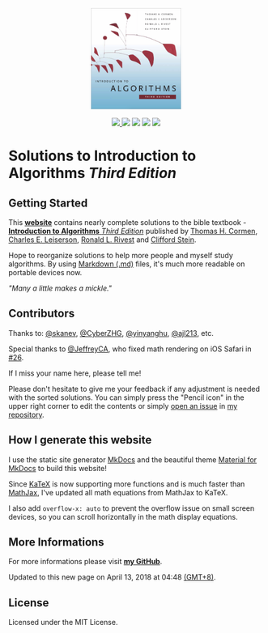 <p align="center">
  <a href="https://walkccc.github.io/CLRS/"><img src="./docs/assets/cover.png" height="200" title="CLRS" alt="CLRS"></a>
</p>

<p align="center">
  <a href="https://github.com/walkccc/CLRS/graphs/contributors" alt="Contributors">
    <img src="https://img.shields.io/github/contributors/walkccc/CLRS.svg" />
  </a>
  <img src="https://img.shields.io/badge/made%20with-Markdown-1f425f.svg" />
  <img src="https://img.shields.io/badge/made%20with-KaTeX-1f425f.svg" />
  <img src="https://img.shields.io/badge/PRs-welcome-1abc9c.svg" />
  <a href="https://github.com/walkccc/CLRS/blob/master/LICENSE" alt="License">
    <img src="https://img.shields.io/github/license/walkccc/CLRS.svg" />
  </a>
</p>

# Solutions to **Introduction to Algorithms** _Third Edition_

## Getting Started

This **[website](https://walkccc.github.io/CLRS/)** contains nearly complete solutions to the bible textbook - [**Introduction to Algorithms** _Third Edition_](https://mitpress.mit.edu/books/introduction-algorithms-third-edition) published by [Thomas H. Cormen](https://mitpress.mit.edu/contributors/thomas-h-cormen), [Charles E. Leiserson](https://mitpress.mit.edu/contributors/charles-e-leiserson), [Ronald L. Rivest](https://mitpress.mit.edu/contributors/ronald-l-rivest) and [Clifford Stein](https://mitpress.mit.edu/contributors/clifford-stein).

Hope to reorganize solutions to help more people and myself study algorithms. By using [Markdown (.md)](https://en.wikipedia.org/wiki/Markdown) files, it's much more readable on portable devices now.

_"Many a little makes a mickle."_

## Contributors

Thanks to: [@skanev](https://github.com/skanev), [@CyberZHG](https://github.com/CyberZHG), [@yinyanghu](https://github.com/yinyanghu), [@ajl213](https://sites.math.rutgers.edu/~ajl213/CLRS/CLRS.html), etc.

Special thanks to [@JeffreyCA](https://github.com/JeffreyCA), who fixed math rendering on iOS Safari in [#26](https://github.com/walkccc/CLRS/pull/26).

If I miss your name here, please tell me!

Please don't hesitate to give me your feedback if any adjustment is needed with the sorted solutions. You can simply press the "Pencil icon" in the upper right corner to edit the contents or simply [open an issue](https://github.com/walkccc/CLRS/issues/new) in [my repository](https://github.com/walkccc/CLRS/).

## How I generate this website

I use the static site generator [MkDocs](http://www.mkdocs.org/) and the beautiful theme [Material for MkDocs](https://squidfunk.github.io/mkdocs-material/) to build this website!

Since [KaTeX](https://katex.org/) is now supporting more functions and is much faster than [MathJax](https://www.mathjax.org/), I've updated all math equations from MathJax to KaTeX.

I also add `overflow-x: auto` to prevent the overflow issue on small screen devices, so you can scroll horizontally in the math display equations.

## More Informations

For more informations please visit [**my GitHub**](https://github.com/walkccc).

Updated to this new page on April 13, 2018 at 04:48 [(GMT+8)](https://time.is/GMT+8).

## License

Licensed under the MIT License.
